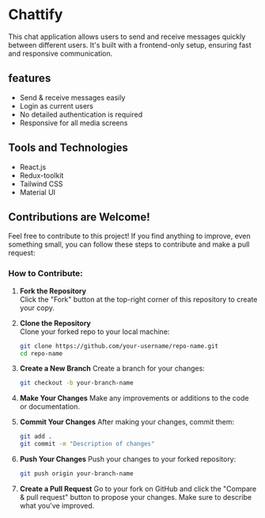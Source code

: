 # Chattify

This chat application allows users to send and receive messages quickly between different users. It's built with a frontend-only setup, ensuring fast and responsive communication.

## features
- Send & receive messages easily
- Login as current users
- No detailed authentication is required
- Responsive for all media screens

## Tools and Technologies
- React.js
- Redux-toolkit
- Tailwind CSS
- Material UI

## Contributions are Welcome!
Feel free to contribute to this project! If you find anything to improve, even something small, you can follow these steps to contribute and make a pull request:

### How to Contribute:

1. **Fork the Repository**  
   Click the "Fork" button at the top-right corner of this repository to create your copy.

2. **Clone the Repository**  
   Clone your forked repo to your local machine:
   ```bash
   git clone https://github.com/your-username/repo-name.git
   cd repo-name
3. **Create a New Branch**
    Create a branch for your changes:
   ```bash
   git checkout -b your-branch-name
4. **Make Your Changes**
    Make any improvements or additions to the code or documentation.
5. **Commit Your Changes**
    After making your changes, commit them:
   ```bash
   git add .
   git commit -m "Description of changes"
6. **Push Your Changes**
    Push your changes to your forked repository:
   ```bash
   git push origin your-branch-name
7. **Create a Pull Request**
    Go to your fork on GitHub and click the "Compare & pull request" button to propose your changes. Make sure to describe what you've improved.


